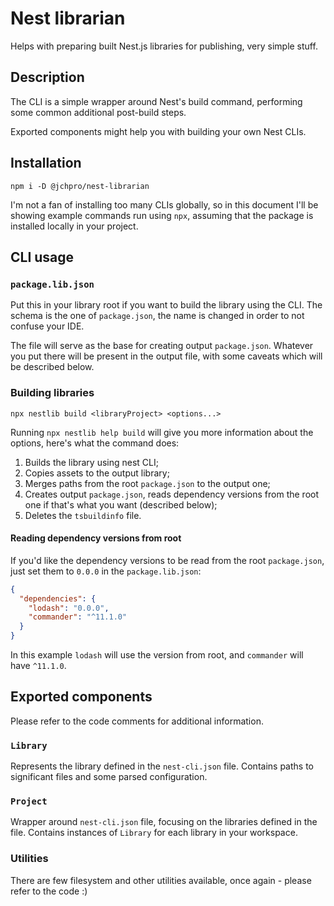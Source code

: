 # Nest librarian

Helps with preparing built Nest.js libraries for publishing, very simple stuff.

## Description

The CLI is a simple wrapper around Nest's build command, performing some common additional post-build steps.

Exported components might help you with building your own Nest CLIs.

## Installation

```shell
npm i -D @jchpro/nest-librarian
```

I'm not a fan of installing too many CLIs globally, so in this document I'll be showing example commands run using `npx`, assuming that the package is installed locally in your project.

## CLI usage

### `package.lib.json`

Put this in your library root if you want to build the library using the CLI. The schema is the one of `package.json`, the name is changed in order to not confuse your IDE.

The file will serve as the base for creating output `package.json`. Whatever you put there will be present in the output file, with some caveats which will be described below.

### Building libraries

```shell
npx nestlib build <libraryProject> <options...> 
```

Running `npx nestlib help build` will give you more information about the options, here's what the command does:

1. Builds the library using nest CLI;
2. Copies assets to the output library;
3. Merges paths from the root `package.json` to the output one;
4. Creates output `package.json`, reads dependency versions from the root one if that's what you want (described below);
5. Deletes the `tsbuildinfo` file.

#### Reading dependency versions from root

If you'd like the dependency versions to be read from the root `package.json`, just set them to `0.0.0` in the `package.lib.json`:

```json
{
  "dependencies": {
    "lodash": "0.0.0",
    "commander": "^11.1.0"
  }
}
```

In this example `lodash` will use the version from root, and `commander` will have `^11.1.0`.

## Exported components

Please refer to the code comments for additional information.

### `Library`

Represents the library defined in the `nest-cli.json` file. Contains paths to significant files and some parsed configuration.

### `Project`

Wrapper around `nest-cli.json` file, focusing on the libraries defined in the file. Contains instances of `Library` for each library in your workspace. 

### Utilities

There are few filesystem and other utilities available, once again - please refer to the code :)
